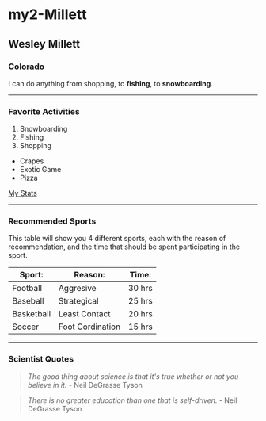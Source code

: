 # my2-Millett

## Wesley Millett
### Colorado
I can do anything from shopping, to __fishing__, to __snowboarding__.

---
### Favorite Activities
  1. Snowboarding
  2. Fishing
  3. Shopping

* Crapes
* Exotic Game
* Pizza

[My Stats](MyStats.md)

---
### Recommended Sports
This table will show you 4 different sports, each with the reason of
recommendation, and the time that should be spent participating in the sport.

| Sport:     | Reason:          | Time:  |
| ---------- | ---------------- | ------ |
| Football   | Aggresive        | 30 hrs |
| Baseball   | Strategical      | 25 hrs |
| Basketball | Least Contact    | 20 hrs |
| Soccer     | Foot Cordination | 15 hrs |

---
### Scientist Quotes
> _The good thing about science
is that it's true 
whether or not you believe in it._ - Neil DeGrasse Tyson

> _There is no greater education
than one that is self-driven._ - Neil DeGrasse Tyson